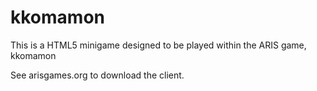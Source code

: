 kkomamon
========

This is a HTML5 minigame designed to be played within the ARIS game, kkomamon

See arisgames.org to download the client.